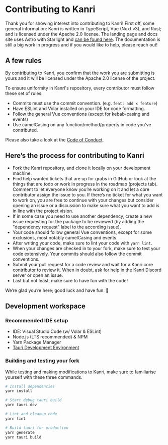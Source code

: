 <!--
SPDX-FileCopyrightText: Copyright (c) 2022-2024 trobonox <hello@trobo.dev>

SPDX-License-Identifier: Apache-2.0
-->

# Contributing to Kanri
Thank you for showing interest into contributing to Kanri! First off, some general information:
Kanri is written in TypeScript, Vue (Nuxt v3), and Rust; and is licensed under the Apache 2.0 license. The landing page and docs site uses Astro with Starlight and [can be found here](https://github.com/trobonox/kanri-website). The documentation is still a big work in progress and if you would like to help, please reach out!

## A few rules
By contributing to Kanri, you confirm that the work you are submitting is yours and it will be licensed under the Apache 2.0 license of the project.

To ensure uniformity in Kanri's repository, every contributor must follow these set of rules:
* Commits must use the commit convention. (e.g. `feat: add x feature`)
* Have ESLint and Volar installed on your IDE for code formatting.
* Follow the general Vue conventions (except for kebab-casing and events)
* Use camelCasing on any function/method/property in code you've contributed.

Please also take a look at the [Code of Conduct](https://github.com/trobonox/kanri/blob/main/CODE_OF_CONDUCT.md).

## Here’s the process for contributing to Kanri
* Fork the Kanri repository, and clone it locally on your development machine.
* Find help wanted tickets that are up for grabs in GitHub or look at the things that are todo or work in progress in the roadmap (projects tab). Comment to let everyone know you’re working on it and let a core contributor assign the issue to you. If there’s no ticket for what you want to work on, you are free to continue with your changes but consider opening an issue or a discussion to make sure what you want to add is in line with the project vision.
* If in some case you need to use another dependency, create a new issue requesting for the package to be reviewed (by adding the "dependency request" label to the according issue).
* Your code should follow general Vue conventions, except for some exclusions, most notably camelCasing and events.
* After writing your code, make sure to lint your code with `yarn lint`.
* When your changes are checked in to your fork, make sure to test your code extensively. Your commits should also follow the commit conventions.
* Submit your pull request for a code review and wait for a Kanri core contributor to review it. When in doubt, ask for help in the Kanri Discord server or open an issue.
* Last but not least, make sure to have fun with the code!

We’re glad you’re here; good luck and have fun. 🤍

## Development workspace
### Recommended IDE setup
* IDE: Visual Studio Code (w/ Volar & ESLint)
* Node.js (LTS recommended) & NPM
* Yarn Package Manager
* [Tauri Development Environment](https://tauri.app/v1/guides/getting-started/prerequisites/)

### Building and testing your fork
While testing and making modifications to Kanri, make sure to familiarise yourself with these three commands.

```bash
# Install dependencies
yarn install

# Start debug tauri build
yarn tauri dev

# Lint and cleanup code
yarn lint

# Build tauri for production
yarn generate
yarn tauri build
```
